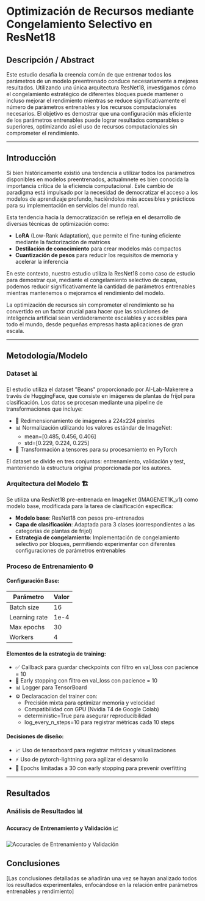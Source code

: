 # Optimización de Recursos mediante Congelamiento Selectivo en ResNet18

## Descripción / Abstract

Este estudio desafía la creencia común de que entrenar todos los parámetros de un modelo preentrenado conduce necesariamente a mejores resultados. Utilizando una única arquitectura ResNet18, investigamos cómo el congelamiento estratégico de diferentes bloques puede mantener o incluso mejorar el rendimiento mientras se reduce significativamente el número de parámetros entrenables y los recursos computacionales necesarios. El objetivo es demostrar que una configuración más eficiente de los parámetros entrenables puede lograr resultados comparables o superiores, optimizando así el uso de recursos computacionales sin comprometer el rendimiento.

---

## Introducción

Si bien históricamente existió una tendencia a utilizar todos los parámetros disponibles en modelos preentrenados, actualmnete es bien conocida la importancia crítica de la eficiencia computacional. Este cambio de paradigma está impulsado por la necesidad de democratizar el acceso a los modelos de aprendizaje profundo, haciéndolos más accesibles y prácticos para su implementación en servicios del mundo real. 

Esta tendencia hacia la democratización se refleja en el desarrollo de diversas técnicas de optimización como:
- **LoRA** (Low-Rank Adaptation), que permite el fine-tuning eficiente mediante la factorización de matrices
- **Destilación de conocimiento** para crear modelos más compactos
- **Cuantización de pesos** para reducir los requisitos de memoria y acelerar la inferencia

En este contexto, nuestro estudio utiliza la ResNet18 como caso de estudio para demostrar que, mediante el congelamiento selectivo de capas, podemos reducir significativamente la cantidad de parámetros entrenables mientras mantenemos o mejoramos el rendimiento del modelo.

La optimización de recursos sin comprometer el rendimiento se ha convertido en un factor crucial para hacer que las soluciones de inteligencia artificial sean verdaderamente escalables y accesibles para todo el mundo, desde pequeñas empresas hasta aplicaciones de gran escala.

---

## Metodología/Modelo

### Dataset 📊

El estudio utiliza el dataset "Beans" proporcionado por AI-Lab-Makerere a través de HuggingFace, que consiste en imágenes de plantas de frijol para clasificación. Los datos se procesan mediante una pipeline de transformaciones que incluye:

- 🔄 Redimensionamiento de imágenes a 224x224 píxeles
- 📊 Normalización utilizando los valores estándar de ImageNet:
  - mean=[0.485, 0.456, 0.406]
  - std=[0.229, 0.224, 0.225]
- 🔢 Transformación a tensores para su procesamiento en PyTorch

El dataset se divide en tres conjuntos: entrenamiento, validación y test, manteniendo la estructura original proporcionada por los autores.

### Arquitectura del Modelo 🏗️

Se utiliza una ResNet18 pre-entrenada en ImageNet (IMAGENET1K_v1) como modelo base, modificada para la tarea de clasificación específica:

- **Modelo base**: ResNet18 con pesos pre-entrenados
- **Capa de clasificación**: Adaptada para 3 clases (correspondientes a las categorías de plantas de frijol)
- **Estrategia de congelamiento**: Implementación de congelamiento selectivo por bloques, permitiendo experimentar con diferentes configuraciones de parámetros entrenables

### Proceso de Entrenamiento ⚙️

#### Configuración Base:
| Parámetro | Valor |
|-----------|--------|
| Batch size | 16 |
| Learning rate | 1e-4 |
| Max epochs | 30 |
| Workers | 4 |

#### Elementos de la estrategia de training:
- ✅ Callback para guardar checkpoints con filtro en val_loss con pacience = 10
- 🛑 Early stopping con filtro en val_loss con pacience = 10
- 📊 Logger para TensorBoard
- ⚙️ Declaracacion del trainer con:
  - Precisión mixta para optimizar memoria y velocidad
  - Compatibilidad con GPU (Nvidia T4 de Google Colab)
  - deterministic=True para asegurar reproducibilidad
  - log_every_n_steps=10 para registrar métricas cada 10 steps

#### Decisiones de diseño:
- 📈 Uso de tensorboard para registrar métricas y visualizaciones
- ⚡ Uso de pytorch-lightning para agilizar el desarrollo
- 🎯 Epochs limitadas a 30 con early stopping para prevenir overfitting

---

## Resultados
### Análisis de Resultados 📊

#### Accuracy de Entrenamiento y Validación 📈

![Accuracies de Entrenamiento y Validación](./results/beans/accuracies.png)




## Conclusiones

[Las conclusiones detalladas se añadirán una vez se hayan analizado todos los resultados experimentales, enfocándose en la relación entre parámetros entrenables y rendimiento]
